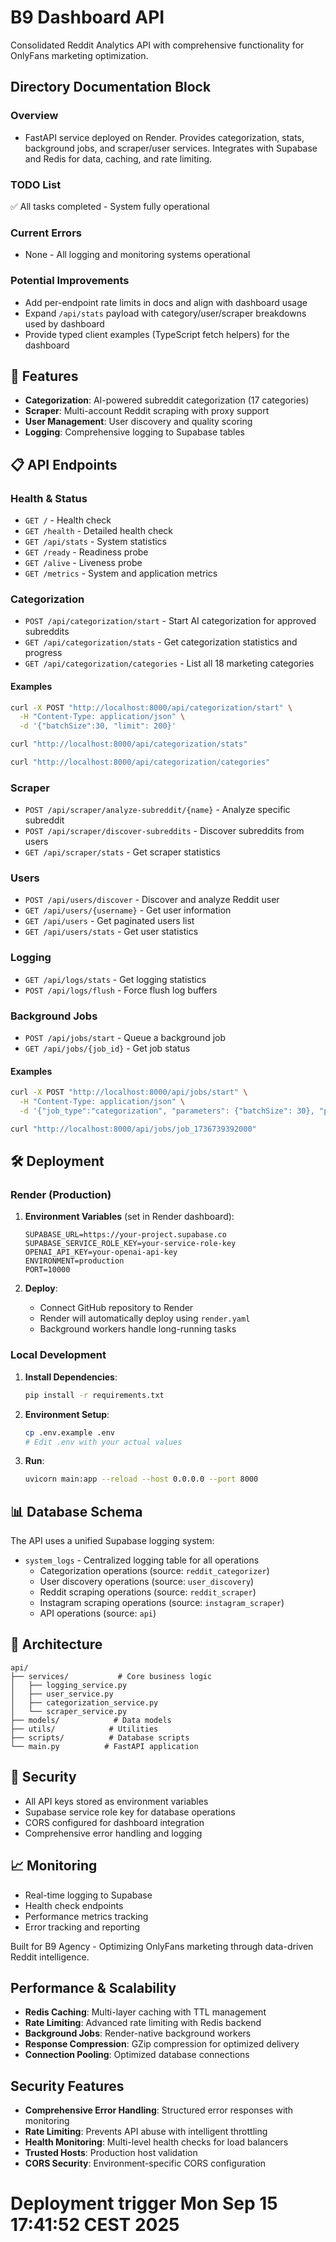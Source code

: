 # B9 Dashboard API

Consolidated Reddit Analytics API with comprehensive functionality for OnlyFans marketing optimization.

## Directory Documentation Block

### Overview
- FastAPI service deployed on Render. Provides categorization, stats, background jobs, and scraper/user services. Integrates with Supabase and Redis for data, caching, and rate limiting.

### TODO List
✅ All tasks completed - System fully operational

### Current Errors
- None - All logging and monitoring systems operational

### Potential Improvements
- Add per-endpoint rate limits in docs and align with dashboard usage
- Expand `/api/stats` payload with category/user/scraper breakdowns used by dashboard
- Provide typed client examples (TypeScript fetch helpers) for the dashboard

## 🚀 Features

- **Categorization**: AI-powered subreddit categorization (17 categories)
- **Scraper**: Multi-account Reddit scraping with proxy support
- **User Management**: User discovery and quality scoring
- **Logging**: Comprehensive logging to Supabase tables

## 📋 API Endpoints

### Health & Status
- `GET /` - Health check
- `GET /health` - Detailed health check
- `GET /api/stats` - System statistics
 - `GET /ready` - Readiness probe
 - `GET /alive` - Liveness probe
 - `GET /metrics` - System and application metrics

### Categorization
- `POST /api/categorization/start` - Start AI categorization for approved subreddits
- `GET /api/categorization/stats` - Get categorization statistics and progress
- `GET /api/categorization/categories` - List all 18 marketing categories

#### Examples
```bash
curl -X POST "http://localhost:8000/api/categorization/start" \
  -H "Content-Type: application/json" \
  -d '{"batchSize":30, "limit": 200}'

curl "http://localhost:8000/api/categorization/stats"

curl "http://localhost:8000/api/categorization/categories"
```

### Scraper
- `POST /api/scraper/analyze-subreddit/{name}` - Analyze specific subreddit
- `POST /api/scraper/discover-subreddits` - Discover subreddits from users
- `GET /api/scraper/stats` - Get scraper statistics

### Users
- `POST /api/users/discover` - Discover and analyze Reddit user
- `GET /api/users/{username}` - Get user information
- `GET /api/users` - Get paginated users list
- `GET /api/users/stats` - Get user statistics

### Logging
- `GET /api/logs/stats` - Get logging statistics
- `POST /api/logs/flush` - Force flush log buffers

### Background Jobs
- `POST /api/jobs/start` - Queue a background job
- `GET /api/jobs/{job_id}` - Get job status

#### Examples
```bash
curl -X POST "http://localhost:8000/api/jobs/start" \
  -H "Content-Type: application/json" \
  -d '{"job_type":"categorization", "parameters": {"batchSize": 30}, "priority":"normal"}'

curl "http://localhost:8000/api/jobs/job_1736739392000"
```

## 🛠️ Deployment

### Render (Production)

1. **Environment Variables** (set in Render dashboard):
   ```
   SUPABASE_URL=https://your-project.supabase.co
   SUPABASE_SERVICE_ROLE_KEY=your-service-role-key
   OPENAI_API_KEY=your-openai-api-key
   ENVIRONMENT=production
   PORT=10000
   ```

2. **Deploy**:
   - Connect GitHub repository to Render
   - Render will automatically deploy using `render.yaml`
   - Background workers handle long-running tasks

### Local Development

1. **Install Dependencies**:
   ```bash
   pip install -r requirements.txt
   ```

2. **Environment Setup**:
   ```bash
   cp .env.example .env
   # Edit .env with your actual values
   ```

3. **Run**:
   ```bash
   uvicorn main:app --reload --host 0.0.0.0 --port 8000
   ```

## 📊 Database Schema

The API uses a unified Supabase logging system:
- `system_logs` - Centralized logging table for all operations
  - Categorization operations (source: `reddit_categorizer`)
  - User discovery operations (source: `user_discovery`)
  - Reddit scraping operations (source: `reddit_scraper`)
  - Instagram scraping operations (source: `instagram_scraper`)
  - API operations (source: `api`)

## 🔧 Architecture

```
api/
├── services/           # Core business logic
│   ├── logging_service.py
│   ├── user_service.py
│   ├── categorization_service.py
│   └── scraper_service.py
├── models/            # Data models
├── utils/            # Utilities
├── scripts/          # Database scripts
└── main.py          # FastAPI application
```

## 🔐 Security

- All API keys stored as environment variables
- Supabase service role key for database operations
- CORS configured for dashboard integration
- Comprehensive error handling and logging

## 📈 Monitoring

- Real-time logging to Supabase
- Health check endpoints
- Performance metrics tracking
- Error tracking and reporting

Built for B9 Agency - Optimizing OnlyFans marketing through data-driven Reddit intelligence.

## Performance & Scalability

- **Redis Caching**: Multi-layer caching with TTL management
- **Rate Limiting**: Advanced rate limiting with Redis backend  
- **Background Jobs**: Render-native background workers
- **Response Compression**: GZip compression for optimized delivery
- **Connection Pooling**: Optimized database connections

## Security Features

- **Comprehensive Error Handling**: Structured error responses with monitoring
- **Rate Limiting**: Prevents API abuse with intelligent throttling
- **Health Monitoring**: Multi-level health checks for load balancers
- **Trusted Hosts**: Production host validation
- **CORS Security**: Environment-specific CORS configuration
# Deployment trigger Mon Sep 15 17:41:52 CEST 2025
